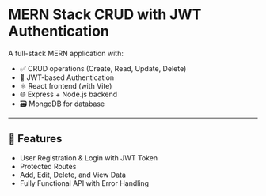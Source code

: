 # MERN Stack CRUD with JWT Authentication

A full-stack MERN application with:

- ✅ CRUD operations (Create, Read, Update, Delete)
- 🔐 JWT-based Authentication
- ⚛️ React frontend (with Vite)
- 🌐 Express + Node.js backend
- 🗃️ MongoDB for database

---

## 🚀 Features

- User Registration & Login with JWT Token
- Protected Routes
- Add, Edit, Delete, and View Data
- Fully Functional API with Error Handling
